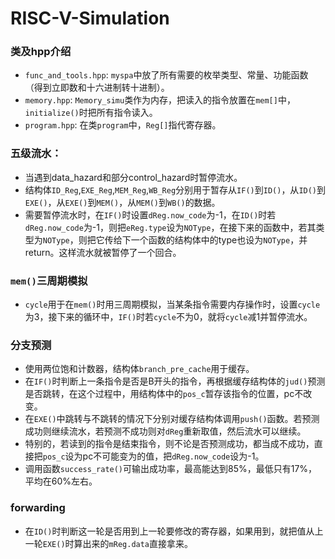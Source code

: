 # RISC-V-Simulation

### 类及hpp介绍
+ `func_and_tools.hpp`: `myspa`中放了所有需要的枚举类型、常量、功能函数（得到立即数和十六进制转十进制）。
+ `memory.hpp`: `Memory_simu`类作为内存，把读入的指令放置在`mem[]`中，`initialize()`时把所有指令读入。
+ `program.hpp`: 在类`program`中，`Reg[]`指代寄存器。

### 五级流水：
+ 当遇到data_hazard和部分control_hazard时暂停流水。
+ 结构体`ID_Reg`,`EXE_Reg`,`MEM_Reg`,`WB_Reg`分别用于暂存从`IF()`到`ID()`，从`ID()`到`EXE()`，从`EXE()`到`MEM()`，从`MEM()`到`WB()`的数据。
+ 需要暂停流水时，在`IF()`时设置`dReg.now_code`为-1，在`ID()`时若`dReg.now_code`为-1，则把`eReg.type`设为`NOType`，在接下来的函数中，若其类型为`NOType`，则把它传给下一个函数的结构体中的type也设为`NOType`，并return。这样流水就被暂停了一个回合。

### `mem()`三周期模拟
+ `cycle`用于在`mem()`时用三周期模拟，当某条指令需要内存操作时，设置`cycle`为3，接下来的循环中，`IF()`时若`cycle`不为0，就将`cycle`减1并暂停流水。

### 分支预测
+ 使用两位饱和计数器，结构体`branch_pre_cache`用于缓存。
+ 在`IF()`时判断上一条指令是否是B开头的指令，再根据缓存结构体的`jud()`预测是否跳转，在这个过程中，用结构体中的`pos_c`暂存该指令的位置，pc不改变。
+ 在`EXE()`中跳转与不跳转的情况下分别对缓存结构体调用`push()`函数。若预测成功则继续流水，若预测不成功则对`dReg`重新取值，然后流水可以继续。
+ 特别的，若读到的指令是结束指令，则不论是否预测成功，都当成不成功，直接把`pos_c`设为pc不可能变为的值，把`dReg.now_code`设为-1。
+ 调用函数`success_rate()`可输出成功率，最高能达到85%，最低只有17%，平均在60%左右。

### forwarding
+ 在`ID()`时判断这一轮是否用到上一轮要修改的寄存器，如果用到，就把值从上一轮`EXE()`时算出来的`mReg.data`直接拿来。
